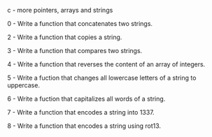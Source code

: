 c - more pointers, arrays and strings

0 - Write a function that concatenates two strings.

2 - Write a function that copies a string.

3 - Write a function that compares two strings.

4 - Write a function that reverses the content of an array of integers.

5 - Write a fuction that changes all lowercase letters of a string to uppercase.

6 - Write a fuction that capitalizes all words of a string.

7 - Write a function that encodes a string into 1337.

8 - Write a function that encodes a string using rot13.
